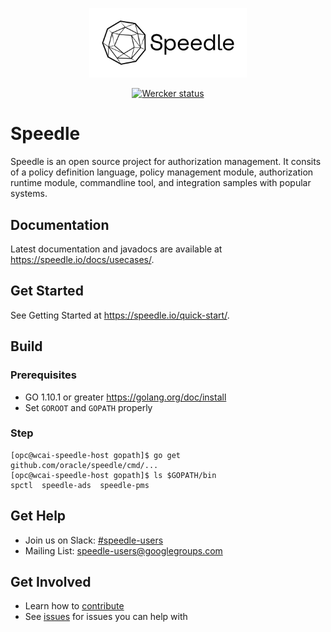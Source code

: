 <p align="center">
    <img src="/docs/images/Speedle_logo_b.svg" height="50%" width="50%" class="center"/>
</p>
<p align="center">
    <a href="https://app.wercker.com/project/byKey/07abf3ef318b376c1171c95346333083">
    <img alt="Wercker status" src="https://app.wercker.com/status/07abf3ef318b376c1171c95346333083/s/master">
    </a>
</p>

# Speedle

Speedle is an open source project for authorization management. It consits of a policy definition language, policy management module, authorization runtime module, commandline tool, and integration samples with popular systems.

## Documentation

Latest documentation and javadocs are available at <https://speedle.io/docs/usecases/>.

## Get Started

See Getting Started at <https://speedle.io/quick-start/>.

## Build

### Prerequisites

-   GO 1.10.1 or greater <https://golang.org/doc/install>
-   Set `GOROOT` and `GOPATH` properly

### Step

```
[opc@wcai-speedle-host gopath]$ go get github.com/oracle/speedle/cmd/...
[opc@wcai-speedle-host gopath]$ ls $GOPATH/bin
spctl  speedle-ads  speedle-pms
```

## Get Help

-   Join us on Slack: [#speedle-users](https://join.slack.com/t/speedleproject/shared_invite/enQtNTUzODM3NDY0ODE2LTg0ODc0NzQ1MjVmM2NiODVmMThkMmVjNmMyODA0ZWJjZjQ3NDc2MjdlMzliN2U4MDRkZjhlYzYzMDEyZTgxMGQ)
-   Mailing List: speedle-users@googlegroups.com

## Get Involved

-   Learn how to [contribute](CONTRIBUTING.md)
-   See [issues](https://github.com/oracle/speedle/issues) for issues you can help with
